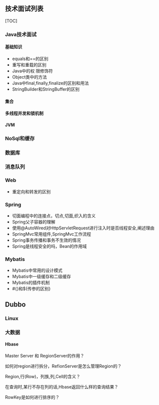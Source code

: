 ## 技术面试列表

[TOC]



### Java技术面试

#### 基础知识

- equals和==的区别
- 重写和重载的区别
- Java中的权  限修饰符
- Object类中的方法
- Java中final,finally,finalize的区别和用法
- StringBuilder和StringBuffer的区别

#### 集合

#### 多线程并发和锁机制

#### JVM

### NoSql和缓存

### 数据库

### 消息队列

### Web

- 重定向和转发的区别

### Spring

- 切面编程中的连接点，切点,切面,织入的含义
- Spring父子容器的理解
- 使用@AutoWired对HttpServletRequest进行注入时是否线程安全,阐述理由
- SpringMvc常用组件,SpringMvc工作流程 
- Spring事务传播和事务不生效的情况
- Spring是线程安全的吗，Bean的作用域

### Mybatis

- Mybatis中常用的设计模式
- Mybatis中一级缓存和二级缓存
- Mybatis的插件机制
- #{}和${传参的区别}

## Dubbo

### Linux

### 大数据

#### Hbase

Master Server 和 RegionServer的作用？

如何对region进行拆分，RefionServer是怎么管理Region的？

Region,行(Row)，列族,列,Cell的含义？

在查询时,某行不存在列的话,Hbase返回什么样的查询结果？

RowKey是如何进行排序的？








